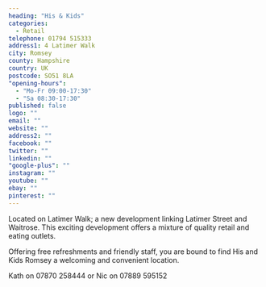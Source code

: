 ```yaml
---
heading: "His & Kids"
categories: 
  - Retail
telephone: 01794 515333
address1: 4 Latimer Walk
city: Romsey
county: Hampshire
country: UK
postcode: SO51 8LA
"opening-hours": 
  - "Mo-Fr 09:00-17:30"
  - "Sa 08:30-17:30"
published: false
logo: ""
email: ""
website: ""
address2: ""
facebook: ""
twitter: ""
linkedin: ""
"google-plus": ""
instagram: ""
youtube: ""
ebay: ""
pinterest: ""
---
```


Located on Latimer Walk; a new development linking Latimer Street and Waitrose. This exciting development offers a mixture of quality retail and eating outlets.

Offering free refreshments and friendly staff, you are bound to find His and Kids Romsey a welcoming and convenient location.

Kath on 07870 258444 or Nic on 07889 595152
